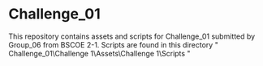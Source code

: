 # Challenge_01
This repository contains assets and scripts for Challenge_01 submitted by Group_06 from BSCOE 2-1.
Scripts are found in this directory " Challenge_01\Challenge 1\Assets\Challenge 1\Scripts "

